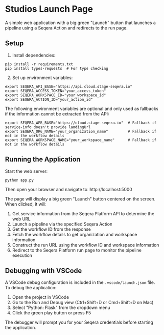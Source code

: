 # Studios Launch Page

A simple web application with a big green "Launch" button that launches a pipeline using a Seqera Action and redirects to the run page.

## Setup

1. Install dependencies:
```
pip install -r requirements.txt
pip install types-requests  # For type checking
```

2. Set up environment variables:
```
export SEQERA_API_BASE="https://api.cloud.stage-seqera.io"
export SEQERA_ACCESS_TOKEN="your_access_token"
export SEQERA_WORKSPACE_ID="your_workspace_id"
export SEQERA_ACTION_ID="your_action_id"
```

The following environment variables are optional and only used as fallbacks if the information cannot be extracted from the API:
```
export SEQERA_WEB_BASE="https://cloud.stage-seqera.io"  # Fallback if service-info doesn't provide landingUrl
export SEQERA_ORG_NAME="your_organization_name"         # Fallback if not in the workflow details
export SEQERA_WORKSPACE_NAME="your_workspace_name"      # Fallback if not in the workflow details
```

## Running the Application

Start the web server:
```
python app.py
```

Then open your browser and navigate to: http://localhost:5000

The page will display a big green "Launch" button centered on the screen. When clicked, it will:
1. Get service information from the Seqera Platform API to determine the web URL
2. Launch a pipeline via the specified Seqera Action
3. Get the workflow ID from the response
4. Fetch the workflow details to get organization and workspace information
5. Construct the run URL using the workflow ID and workspace information
6. Redirect to the Seqera Platform run page to monitor the pipeline execution

## Debugging with VSCode

A VSCode debug configuration is included in the `.vscode/launch.json` file. To debug the application:

1. Open the project in VSCode
2. Go to the Run and Debug view (Ctrl+Shift+D or Cmd+Shift+D on Mac)
3. Select "Python: Flask" from the dropdown menu
4. Click the green play button or press F5

The debugger will prompt you for your Seqera credentials before starting the application.
